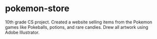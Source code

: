 # pokemon-store
10th grade CS project. Created a website selling items from the Pokemon games like Pokeballs, potions, and rare candies. Drew all artwork using Adobe Illustrator.
